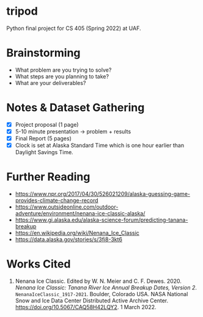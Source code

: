 # tripod
Python final project for CS 405 (Spring 2022) at UAF.

# Brainstorming
- What problem are you trying to solve?
- What steps are you planning to take?
- What are your deliverables?

# Notes & Dataset Gathering
- [x] Project proposal (1 page)
- [x] 5-10 minute presentation → problem + results
- [x] Final Report (5 pages)
- [x] Clock is set at Alaska Standard Time which is one hour earlier than Daylight Savings Time.

# Further Reading
- https://www.npr.org/2017/04/30/526021209/alaska-guessing-game-provides-climate-change-record
- https://www.outsideonline.com/outdoor-adventure/environment/nenana-ice-classic-alaska/
- https://www.gi.alaska.edu/alaska-science-forum/predicting-tanana-breakup
- https://en.wikipedia.org/wiki/Nenana_Ice_Classic
- https://data.alaska.gov/stories/s/3fi8-3kt6

# Works Cited
1. Nenana Ice Classic. Edited by W. N. Meier and C. F. Dewes. 2020. _Nenana Ice Classic: Tanana River Ice Annual Breakup Dates, Version 2_. `NenanaIceClassic_1917-2021`. Boulder, Colorado USA. NASA National Snow and Ice Data Center Distributed Active Archive Center. https://doi.org/10.5067/CAQ58H42LQY2. 1 March 2022.
